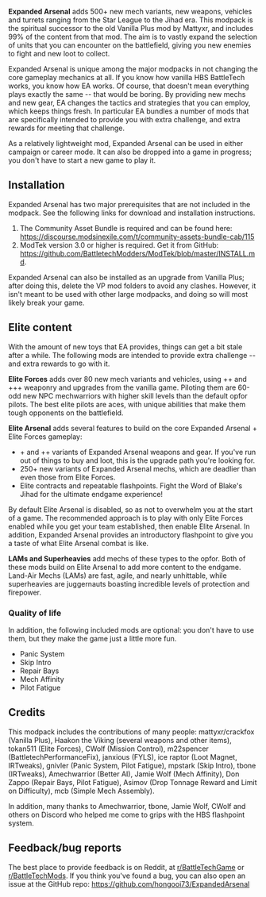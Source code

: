 **Expanded Arsenal** adds 500+ new mech variants, new weapons, vehicles and turrets ranging from the Star League to the Jihad era. This modpack is the spiritual successor to the old Vanilla Plus mod by Mattyxr, and includes 99% of the content from that mod. The aim is to vastly expand the selection of units that you can encounter on the battlefield, giving you new enemies to fight and new loot to collect.

Expanded Arsenal is unique among the major modpacks in not changing the core gameplay mechanics at all. If you know how vanilla HBS BattleTech works, you know how EA works. Of course, that doesn't mean everything plays exactly the same -- that would be boring. By providing new mechs and new gear, EA changes the tactics and strategies that you can employ, which keeps things fresh. In particular EA bundles a number of mods that are specifically intended to provide you with extra challenge, and extra rewards for meeting that challenge.

As a relatively lightweight mod, Expanded Arsenal can be used in either campaign or career mode. It can also be dropped into a game in progress; you don't have to start a new game to play it.


## Installation

Expanded Arsenal has two major prerequisites that are not included in the modpack. See the following links for download and installation instructions.

1. The Community Asset Bundle is required and can be found here: https://discourse.modsinexile.com/t/community-assets-bundle-cab/115
2. ModTek version 3.0 or higher is required. Get it from GitHub: https://github.com/BattletechModders/ModTek/blob/master/INSTALL.md.

Expanded Arsenal can also be installed as an upgrade from Vanilla Plus; after doing this, delete the VP mod folders to avoid any clashes. However, it isn't meant to be used with other large modpacks, and doing so will most likely break your game.

## Elite content

With the amount of new toys that EA provides, things can get a bit stale after a while. The following mods are intended to provide extra challenge -- and extra rewards to go with it.

**Elite Forces** adds over 80 new mech variants and vehicles, using ++ and +++ weaponry and upgrades from the vanilla game. Piloting them are 60-odd new NPC mechwarriors with higher skill levels than the default opfor pilots. The best elite pilots are aces, with unique abilities that make them tough opponents on the battlefield.

**Elite Arsenal** adds several features to build on the core Expanded Arsenal + Elite Forces gameplay:
- \+ and ++ variants of Expanded Arsenal weapons and gear. If you've run out of things to buy and loot, this is the upgrade path you're looking for.
- 250+ new variants of Expanded Arsenal mechs, which are deadlier than even those from Elite Forces.
- Elite contracts and repeatable flashpoints. Fight the Word of Blake's Jihad for the ultimate endgame experience!

By default Elite Arsenal is disabled, so as not to overwhelm you at the start of a game. The recommended approach is to play with only Elite Forces enabled while you get your team established, then enable Elite Arsenal. In addition, Expanded Arsenal provides an introductory flashpoint to give you a taste of what Elite Arsenal combat is like.

**LAMs and Superheavies** add mechs of these types to the opfor. Both of these mods build on Elite Arsenal to add more content to the endgame. Land-Air Mechs (LAMs) are fast, agile, and nearly unhittable, while superheavies are juggernauts boasting incredible levels of protection and firepower.

### Quality of life

In addition, the following included mods are optional: you don't have to use them, but they make the game just a little more fun.

- Panic System
- Skip Intro
- Repair Bays
- Mech Affinity
- Pilot Fatigue

## Credits

This modpack includes the contributions of many people: mattyxr/crackfox (Vanilla Plus), Haakon the Viking (several weapons and other items), tokan511 (Elite Forces), CWolf (Mission Control), m22spencer (BattletechPerformanceFix), janxious (FYLS), ice raptor (Loot Magnet, IRTweaks), gnivler (Panic System, Pilot Fatigue), mpstark (Skip Intro), tbone (IRTweaks), Amechwarrior (Better AI), Jamie Wolf (Mech Affinity), Don Zappo (Repair Bays, Pilot Fatigue), Asimov (Drop Tonnage Reward and Limit on Difficulty), mcb (Simple Mech Assembly).

In addition, many thanks to Amechwarrior, tbone, Jamie Wolf, CWolf and others on Discord who helped me come to grips with the HBS flashpoint system.

## Feedback/bug reports

The best place to provide feedback is on Reddit, at [r/BattleTechGame](https://reddit.com/r/BattleTechGame/) or [r/BattleTechMods](https://www.reddit.com/r/BattleTechMods/). If you think you've found a bug, you can also open an issue at the GitHub repo: https://github.com/hongooi73/ExpandedArsenal